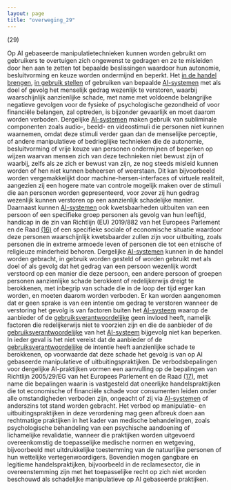 ```yaml
---
layout: page
title: "overweging_29"
---
```


(29)

Op AI gebaseerde manipulatietechnieken kunnen worden gebruikt om gebruikers te overtuigen zich ongewenst te gedragen en ze te misleiden door hen aan te zetten tot bepaalde beslissingen waardoor hun autonomie, besluitvorming en keuze worden ondermijnd en beperkt. Het [in de handel brengen](a3.md#^handel), [in gebruik stellen](a3.md#^gebruik) of gebruiken van bepaalde [AI-systemen](a3.md#^ai-systeem) met als doel of gevolg het menselijk gedrag wezenlijk te verstoren, waarbij waarschijnlijk aanzienlijke schade, met name met voldoende belangrijke negatieve gevolgen voor de fysieke of psychologische gezondheid of voor financiële belangen, zal optreden, is bijzonder gevaarlijk en moet daarom worden verboden. Dergelijke [AI-systemen](a3.md#^ai-systeem) maken gebruik van subliminale componenten zoals audio-, beeld- en videostimuli die personen niet kunnen waarnemen, omdat deze stimuli verder gaan dan de menselijke perceptie, of andere manipulatieve of bedrieglijke technieken die de autonomie, besluitvorming of vrije keuze van personen ondermijnen of beperken op wijzen waarvan mensen zich van deze technieken niet bewust zijn of waarbij, zelfs als ze zich er bewust van zijn, ze nog steeds misleid kunnen worden of hen niet kunnen beheersen of weerstaan. Dit kan bijvoorbeeld worden vergemakkelijkt door machine-hersen-interfaces of virtuele realiteit, aangezien zij een hogere mate van controle mogelijk maken over de stimuli die aan personen worden gepresenteerd, voor zover zij hun gedrag wezenlijk kunnen verstoren op een aanzienlijk schadelijke manier. Daarnaast kunnen [AI-systemen](a3.md#^ai-systeem) ook kwetsbaarheden uitbuiten van een persoon of een specifieke groep personen als gevolg van hun leeftijd, handicap in de zin van Richtlijn (EU) 2019/882 van het Europees Parlement en de Raad [(16)](#ntr16-L_202401689NL.000101-E0016) of een specifieke sociale of economische situatie waardoor deze personen waarschijnlijk kwetsbaarder zullen zijn voor uitbuiting, zoals personen die in extreme armoede leven of personen die tot een etnische of religieuze minderheid behoren. Dergelijke [AI-systemen](a3.md#^ai-systeem) kunnen in de handel worden gebracht, in gebruik worden gesteld of worden gebruikt met als doel of als gevolg dat het gedrag van een persoon wezenlijk wordt verstoord op een manier die deze persoon, een andere persoon of groepen personen aanzienlijke schade berokkent of redelijkerwijs dreigt te berokkenen, met inbegrip van schade die in de loop der tijd erger kan worden, en moeten daarom worden verboden. Er kan worden aangenomen dat er geen sprake is van een intentie om gedrag te verstoren wanneer de verstoring het gevolg is van factoren buiten het [AI-systeem](a3.md#^ai-systeem) waarop de aanbieder of de [gebruiksverantwoordelijke](a3.md#^gebruiksverantwoordelijke) geen invloed heeft, namelijk factoren die redelijkerwijs niet te voorzien zijn en die de aanbieder of de [gebruiksverantwoordelijke](a3.md#^gebruiksverantwoordelijke) van het [AI-systeem](a3.md#^ai-systeem) bijgevolg niet kan beperken. In ieder geval is het niet vereist dat de aanbieder of de [gebruiksverantwoordelijke](a3.md#^gebruiksverantwoordelijke) de intentie heeft aanzienlijke schade te berokkenen, op voorwaarde dat deze schade het gevolg is van op AI gebaseerde manipulatieve of uitbuitingspraktijken. De verbodsbepalingen voor dergelijke AI-praktijken vormen een aanvulling op de bepalingen van Richtlijn 2005/29/EG van het Europees Parlement en de Raad [(17)](#ntr17-L_202401689NL.000101-E0017), met name die bepalingen waarin is vastgesteld dat oneerlijke handelspraktijken die tot economische of financiële schade voor consumenten leiden onder alle omstandigheden verboden zijn, ongeacht of zij via [AI-systemen](a3.md#^ai-systeem) of anderszins tot stand worden gebracht. Het verbod op manipulatie- en uitbuitingspraktijken in deze verordening mag geen afbreuk doen aan rechtmatige praktijken in het kader van medische behandelingen, zoals psychologische behandeling van een psychische aandoening of lichamelijke revalidatie, wanneer die praktijken worden uitgevoerd overeenkomstig de toepasselijke medische normen en wetgeving, bijvoorbeeld met uitdrukkelijke toestemming van de natuurlijke personen of hun wettelijke vertegenwoordigers. Bovendien mogen gangbare en legitieme handelspraktijken, bijvoorbeeld in de reclamesector, die in overeenstemming zijn met het toepasselijke recht op zich niet worden beschouwd als schadelijke manipulatieve op AI gebaseerde praktijken.